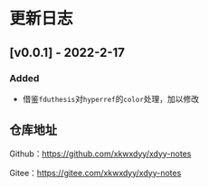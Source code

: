 # 更新日志

## [v0.0.1] - 2022-2-17

### Added
- 借鉴`fduthesis`对`hyperref`的`color`处理，加以修改

## 仓库地址

Github：https://github.com/xkwxdyy/xdyy-notes

Gitee：https://gitee.com/xkwxdyy/xdyy-notes

